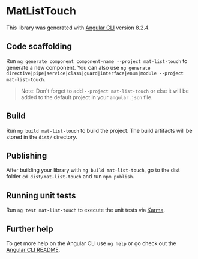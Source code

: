 # MatListTouch

This library was generated with [Angular CLI](https://github.com/angular/angular-cli) version 8.2.4.

## Code scaffolding

Run `ng generate component component-name --project mat-list-touch` to generate a new component. You can also use `ng generate directive|pipe|service|class|guard|interface|enum|module --project mat-list-touch`.
> Note: Don't forget to add `--project mat-list-touch` or else it will be added to the default project in your `angular.json` file. 

## Build

Run `ng build mat-list-touch` to build the project. The build artifacts will be stored in the `dist/` directory.

## Publishing

After building your library with `ng build mat-list-touch`, go to the dist folder `cd dist/mat-list-touch` and run `npm publish`.

## Running unit tests

Run `ng test mat-list-touch` to execute the unit tests via [Karma](https://karma-runner.github.io).

## Further help

To get more help on the Angular CLI use `ng help` or go check out the [Angular CLI README](https://github.com/angular/angular-cli/blob/master/README.md).
